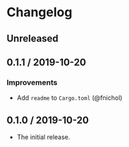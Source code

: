 # Changelog

## Unreleased

## 0.1.1 / 2019-10-20

### Improvements

- Add `readme` to `Cargo.toml` (@fnichol)

## 0.1.0 / 2019-10-20

- The initial release.
